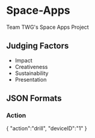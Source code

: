 Space-Apps
==========

Team TWG's Space Apps Project


## Judging Factors

- Impact
- Creativeness
- Sustainability
- Presentation

## JSON Formats

### Action
{
  "action":"drill",
  "deviceID":"1"
}
